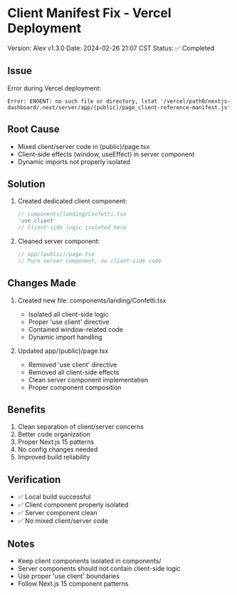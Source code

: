 # Client Manifest Fix - Vercel Deployment
Version: Alex v1.3.0
Date: 2024-02-26 21:07 CST
Status: ✅ Completed

## Issue
Error during Vercel deployment:
```
Error: ENOENT: no such file or directory, lstat '/vercel/path0/nextjs-dashboard/.next/server/app/(public)/page_client-reference-manifest.js'
```

## Root Cause
- Mixed client/server code in (public)/page.tsx
- Client-side effects (window, useEffect) in server component
- Dynamic imports not properly isolated

## Solution
1. Created dedicated client component:
   ```typescript
   // components/landing/Confetti.tsx
   'use client'
   // Client-side logic isolated here
   ```

2. Cleaned server component:
   ```typescript
   // app/(public)/page.tsx
   // Pure server component, no client-side code
   ```

## Changes Made
1. Created new file: components/landing/Confetti.tsx
   - Isolated all client-side logic
   - Proper 'use client' directive
   - Contained window-related code
   - Dynamic import handling

2. Updated app/(public)/page.tsx
   - Removed 'use client' directive
   - Removed all client-side effects
   - Clean server component implementation
   - Proper component composition

## Benefits
1. Clean separation of client/server concerns
2. Better code organization
3. Proper Next.js 15 patterns
4. No config changes needed
5. Improved build reliability

## Verification
- ✅ Local build successful
- ✅ Client component properly isolated
- ✅ Server component clean
- ✅ No mixed client/server code

## Notes
- Keep client components isolated in components/
- Server components should not contain client-side logic
- Use proper 'use client' boundaries
- Follow Next.js 15 component patterns
